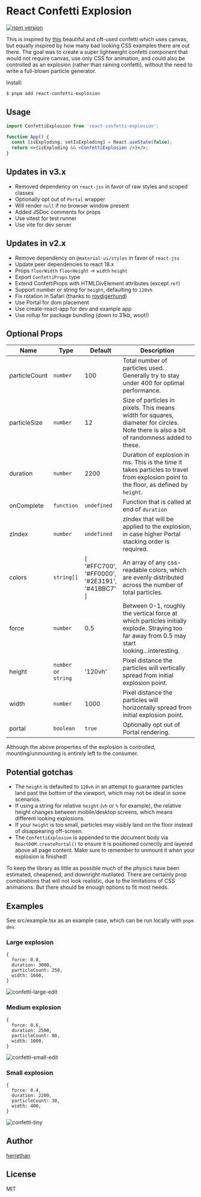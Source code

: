 # React Confetti Explosion

[![npm version](https://img.shields.io/npm/v/react-confetti-explosion.svg?style=flat-square)](https://www.npmjs.com/package/react-confetti-explosion)

This is inspired by [this](https://codepen.io/Gthibaud/pen/ENzXbp) beautiful and oft-used confetti which uses canvas, but equally inspired by how many bad looking CSS examples there are out there. The goal was to create a super lightweight confetti component that would not require canvas, use only CSS for animation, and could also be controlled as an explosion (rather than raining confetti), without the need to write a full-blown particle generator.

Install:

```bash
$ pnpm add react-confetti-explosion
```

## Usage

```jsx
import ConfettiExplosion from 'react-confetti-explosion';

function App() {
  const [isExploding, setIsExploding] = React.useState(false);
  return <>{isExploding && <ConfettiExplosion />}</>;
}
```

## Updates in v3.x

- Removed dependency on `react-jss` in favor of raw styles and scoped classes
- Optionally opt out of `Portal` wrapper
- Will render `null` if no browser window present
- Added JSDoc comments for props
- Use vitest for test runner
- Use vite for dev server

## Updates in v2.x

- Remove dependency on `@material-ui/styles` in favor of `react-jss`
- Update peer dependencies to react 18.x
- Props `floorWidth` `floorHeight` -> `width` `height`
- Export `ConfettiProps` type
- Extend ConfettiProps with HTMLDivElement attributes (except `ref`)
- Support number or string for `height`, defaulting to `120vh`
- Fix rotation in Safari (thanks to [roydigerhund](https://github.com/roydigerhund))
- Use Portal for dom placement
- Use create-react-app for dev and example app
- Use rollup for package bundling (down to 31kb, woot!)

## Optional Props

<!-- prettier-ignore -->
| Name          | Type       | Default                                                       | Description                                                                                                                                   |
| ------------- | ---------- | ------------------------------------------------------------- | --------------------------------------------------------------------------------------------------------------------------------------------- |
| particleCount | `number`   | 100                                                           | Total number of particles used. Generally try to stay under 400 for optimal performance.                                                      |
| particleSize  | `number`   | 12                                                            | Size of particles in pixels. This means width for squares, diameter for circles. Note there is also a bit of randomness added to these.       |
| duration      | `number`   | 2200                                                          | Duration of explosion in ms. This is the time it takes particles to travel from explosion point to the floor, as defined by `height`.         |
| onComplete    | `function` | `undefined`                                                     | Function that is called at end of `duration`                                                                                                  |
| zIndex        | `number`   | `undefined`                                                     | zIndex that will be applied to the explosion, in case higher Portal stacking order is required.                                                |
| colors        | `string[]` | [<br>'#FFC700',<br>'#FF0000',<br>'#2E3191',<br>'#41BBC7'<br>] | An array of any css-readable colors, which are evenly distributed across the number of total particles.                                       |
| force         | `number`   | 0.5                                                           | Between 0-1, roughly the vertical force at which particles initially explode. Straying too far away from 0.5 may start looking...interesting. |
| height        | `number` or `string`   | '120vh'                                              | Pixel distance the particles will vertically spread from initial explosion point.                                                             |
| width         | `number`   | 1000                                                          | Pixel distance the particles will horizontally spread from initial explosion point.                                                           |
| portal         | `boolean`   | `true`                                                          | Optionally opt out of Portal rendering.                                                           |

Although the above properties of the explosion is controlled, mounting/unmounting is entirely left to the consumer.

## Potential gotchas

- The `height` is defaulted to `120vh` in an attempt to guarantee particles land past the bottom of the viewport, which may not be ideal in some scenarios.
- If using a string for relative `height` (`vh` or `%` for example), the relative height changes between mobile/desktop screens, which means different looking explosions.
- If your `height` is too small, particles may visibly land on the floor instead of disappearing off-screen.
- The `ConfettiExplosion` is appended to the document body via `ReactDOM.createPortal()` to ensure it is positioned correctly and layered above all page content. Make sure to remember to unmount it when your explosion is finished!

To keep the library as little as possible much of the physics have been estimated, cheapened, and downright mutilated. There are certainly prop combinations that will not look realistic, due to the limitations of CSS animations. But there should be enough options to fit most needs.

## Examples

See src/example.tsx as an example case, which can be run locally with `pnpm dev`.

### Large explosion

```
{
  force: 0.8,
  duration: 3000,
  particleCount: 250,
  width: 1600,
}
```

![confetti-large-edit](https://user-images.githubusercontent.com/5460067/111782964-0c6bed80-8890-11eb-8a8b-0a4fdbc30cbd.gif)

### Medium explosion

```
{
  force: 0.6,
  duration: 2500,
  particleCount: 80,
  width: 1000,
}
```

![confetti-small-edit](https://user-images.githubusercontent.com/5460067/111782909-f8c08700-888f-11eb-9a90-4ef0931de730.gif)

### Small explosion

```
{
  force: 0.4,
  duration: 2200,
  particleCount: 30,
  width: 400,
}
```

![confetti-tiny](https://user-images.githubusercontent.com/5460067/111792596-c6685700-889a-11eb-8daf-7b234726041a.gif)

## Author

[herrethan](https://github.com/herrethan)

## License

MIT
